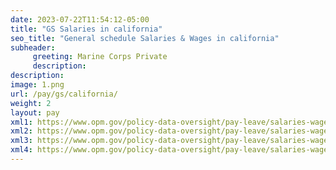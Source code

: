 ```yaml
---
date: 2023-07-22T11:54:12-05:00
title: "GS Salaries in california"
seo_title: "General schedule Salaries & Wages in california"
subheader:
     greeting: Marine Corps Private 
     description: 
description: 
image: 1.png
url: /pay/gs/california/
weight: 2
layout: pay
xml1: https://www.opm.gov/policy-data-oversight/pay-leave/salaries-wages/salary-tables/xml/2023/LA.xml
xml2: https://www.opm.gov/policy-data-oversight/pay-leave/salaries-wages/salary-tables/xml/2023/SD.xml
xml3: https://www.opm.gov/policy-data-oversight/pay-leave/salaries-wages/salary-tables/xml/2023/SF.xml
xml4: https://www.opm.gov/policy-data-oversight/pay-leave/salaries-wages/salary-tables/xml/2023/RUS.xml
---
```

